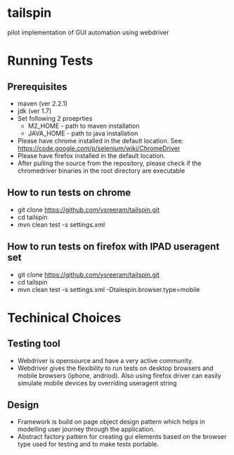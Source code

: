 # tailspin
pilot implementation of GUI automation using webdriver

# Running Tests
## Prerequisites
- maven (ver 2.2.1)
- jdk (ver 1.7)
- Set following 2 proeprties
  - M2_HOME - path to maven installation
  - JAVA_HOME - path to java installation
- Please have chrome installed in the default location. See: https://code.google.com/p/selenium/wiki/ChromeDriver
- Please have firefox installed in the default location.
- After pulling the source from the repository, please check if the chromedriver binaries in the root directory are executable

## How to run tests on chrome
- git clone https://github.com/ysreeram/tailspin.git
- cd tailspin
- mvn clean test -s settings.xml

## How to run tests on firefox with IPAD useragent set
- git clone https://github.com/ysreeram/tailspin.git
- cd tailspin
- mvn clean test -s settings.xml -Dtalespin.browser.type=mobile

# Techinical Choices
## Testing tool
- Webdriver is opensource and have a very active community.
- Webdriver gives the flexibility to run tests on desktop browsers and mobile browsers (iphone, andriod). Also using firefox driver can easily simulate mobile devices by overriding useragent string

## Design
- Framework is build on page object design pattern which helps in modelling user journey through the application.
- Abstract factory pattern for creating gui elements based on the browser type used for testing and to make tests portable.

 
